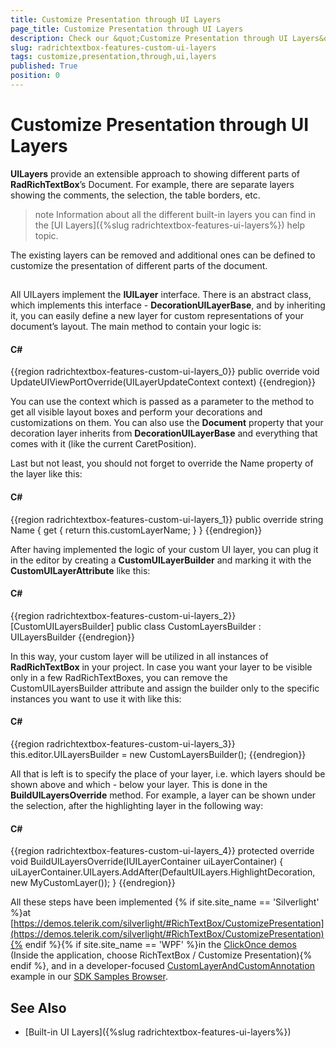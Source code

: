 ```yaml
---
title: Customize Presentation through UI Layers
page_title: Customize Presentation through UI Layers
description: Check our &quot;Customize Presentation through UI Layers&quot; documentation article for the RadRichTextBox {{ site.framework_name }} control.
slug: radrichtextbox-features-custom-ui-layers
tags: customize,presentation,through,ui,layers
published: True
position: 0
---
```


# Customize Presentation through UI Layers



__UILayers__ provide an extensible approach to showing different parts of __RadRichTextBox__’s Document. For example, there are separate layers showing the comments, the selection, the table borders, etc. 

>note Information about all the different built-in layers you can find in the [UI Layers]({%slug radrichtextbox-features-ui-layers%}) help topic. 
      

The existing layers can be removed and additional ones can be defined to customize the presentation of different parts of the document.
      

## 

All UILayers implement the __IUILayer__ interface. There is an abstract class, which implements this interface - __DecorationUILayerBase__, and by inheriting it, you can easily define a new layer for custom representations of your document’s layout. The main method to contain your logic is:
        

#### __C#__

{{region radrichtextbox-features-custom-ui-layers_0}}
	public override void UpdateUIViewPortOverride(UILayerUpdateContext context)
{{endregion}}



You can use the context which is passed as a parameter to the method to get all visible layout boxes and perform your decorations and customizations on them. You can also use the __Document__ property that your decoration layer inherits from __DecorationUILayerBase__ and everything that comes with it (like the current CaretPosition).
        

Last but not least, you should not forget to override the Name property of the layer like this:

#### __C#__

{{region radrichtextbox-features-custom-ui-layers_1}}
	public override string Name
	{
	    get
	    {
	        return this.customLayerName;
	    }
	}
{{endregion}}



After having implemented the logic of your custom UI layer, you can plug it in the editor by creating a __CustomUILayerBuilder__ and marking it with the __CustomUILayerAttribute__ like this:
        

#### __C#__

{{region radrichtextbox-features-custom-ui-layers_2}}
	[CustomUILayersBuilder]
	public class CustomLayersBuilder : UILayersBuilder
{{endregion}}



In this way, your custom layer will be utilized in all instances of __RadRichTextBox__ in your project. In case you want your layer to be visible only in a few RadRichTextBoxes, you can remove the CustomUILayersBuilder attribute and assign the builder only to the specific instances you want to use it with like this:
        

#### __C#__

{{region radrichtextbox-features-custom-ui-layers_3}}
	this.editor.UILayersBuilder = new CustomLayersBuilder();
{{endregion}}



All that is left is to specify the place of your layer, i.e. which layers should be shown above and which - below your layer. This is done in the __BuildUILayersOverride__ method. For example, a layer can be shown under the selection, after the highlighting layer in the following way:
        

#### __C#__

{{region radrichtextbox-features-custom-ui-layers_4}}
	protected override void BuildUILayersOverride(IUILayerContainer uiLayerContainer)
	{
	    uiLayerContainer.UILayers.AddAfter(DefaultUILayers.HighlightDecoration, new MyCustomLayer());
	}
{{endregion}}



All these steps have been implemented {% if site.site_name == 'Silverlight' %}at [https://demos.telerik.com/silverlight/#RichTextBox/CustomizePresentation](https://demos.telerik.com/silverlight/#RichTextBox/CustomizePresentation){% endif %}{% if site.site_name == 'WPF' %}in the [ClickOnce demos](https://demos.telerik.com/wpf/) (Inside the application, choose RichTextBox / Customize Presentation){% endif %}, and in a developer-focused [CustomLayerAndCustomAnnotation](https://github.com/telerik/xaml-sdk/tree/master/RichTextBox/CustomLayerAndCustomAnnotation) example in our [SDK Samples Browser](https://demos.telerik.com/xaml-sdkbrowser/).
     
## See Also 

* [Built-in UI Layers]({%slug radrichtextbox-features-ui-layers%})